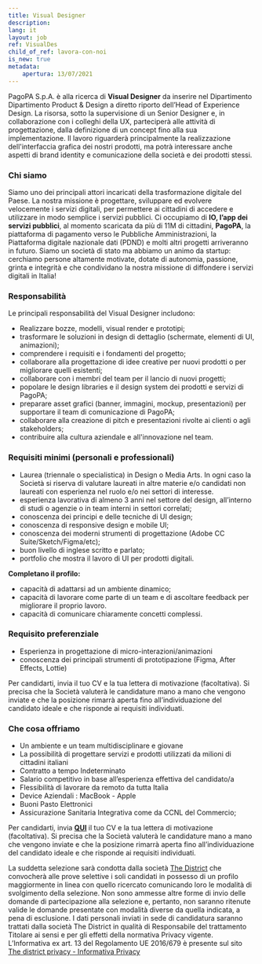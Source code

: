 ```yaml
---
title: Visual Designer
description:
lang: it
layout: job
ref: VisualDes
child_of_ref: lavora-con-noi
is_new: true
metadata:
    apertura: 13/07/2021 
---
```


PagoPA S.p.A. è alla ricerca di **Visual Designer** da inserire nel Dipartimento Dipartimento Product & Design a diretto riporto dell’Head of Experience Design. La risorsa, sotto la supervisione di un Senior Designer e, in collaborazione con i colleghi della UX, parteciperà alle attività di progettazione, dalla definizione di un concept fino alla sua implementazione. Il lavoro riguarderà principalmente la realizzazione dell'interfaccia grafica dei nostri prodotti, ma potrà interessare anche aspetti di brand identity e comunicazione della società e dei prodotti stessi.

### Chi siamo

Siamo uno dei principali attori incaricati della trasformazione digitale del Paese. La nostra missione è progettare, sviluppare ed evolvere velocemente i servizi digitali, per permettere ai cittadini di accedere e utilizzare in modo semplice i servizi pubblici.
Ci occupiamo di **IO, l’app dei servizi pubblici**, al momento scaricata da più di 11M di cittadini, **PagoPA**, la piattaforma di pagamento verso le Pubbliche Amministrazioni, la Piattaforma digitale nazionale dati (PDND) e molti altri progetti arriveranno in futuro.
Siamo un società di stato ma abbiamo un animo da startup: cerchiamo persone altamente motivate, dotate di autonomia, passione, grinta e integrità e che condividano la nostra missione di diffondere i servizi digitali in Italia!

### Responsabilità

Le principali responsabilità del Visual Designer includono:
- Realizzare bozze, modelli, visual render e prototipi;
- trasformare le soluzioni in design di dettaglio (schermate, elementi di UI, animazioni);
- comprendere i requisiti e i fondamenti del progetto;
- collaborare alla progettazione di idee creative per nuovi prodotti o per migliorare quelli esistenti;
- collaborare con i membri del team per il lancio di nuovi progetti;
- popolare le design libraries e il design system dei prodotti e servizi di PagoPA;
- preparare asset grafici (banner, immagini, mockup, presentazioni) per supportare il team di comunicazione di PagoPA;
- collaborare alla creazione di pitch e presentazioni rivolte ai clienti o agli stakeholders;
- contribuire alla cultura aziendale e all'innovazione nel team.


### Requisiti minimi (personali e professionali)

- Laurea (triennale o specialistica) in Design o Media Arts. In ogni caso la Società si riserva di valutare laureati in altre materie e/o candidati non laureati con esperienza nel ruolo e/o nei settori di interesse.  
- esperienza lavorativa di almeno 3 anni nel settore del design, all’interno di studi o agenzie o in team interni in settori correlati;
- conoscenza dei principi e delle tecniche di UI design;
- conoscenza di responsive design e mobile UI;
- conoscenza dei moderni strumenti di progettazione (Adobe CC Suite/Sketch/Figma/etc);
- buon livello di inglese scritto e parlato;
- portfolio che mostra il lavoro di UI per prodotti digitali.

**Completano il profilo:**

- capacità di adattarsi ad un ambiente dinamico;
- capacità di lavorare come parte di un team e di ascoltare feedback per migliorare il proprio lavoro.
- capacità di comunicare chiaramente concetti complessi.

### Requisito preferenziale

- Esperienza in progettazione di micro-interazioni/animazioni
- conoscenza dei principali strumenti di prototipazione (Figma, After Effects, Lottie)

 
Per candidarti, invia il tuo CV e la tua lettera di motivazione (facoltativa). Si precisa che la Società valuterà le candidature mano a mano che vengono inviate e che la posizione rimarrà aperta fino all’individuazione del candidato ideale e che risponde ai requisiti individuati.

### Che cosa offriamo

- Un ambiente e un team multidisciplinare e giovane 
- La possibilità di progettare servizi e prodotti utilizzati da milioni di cittadini italiani
- Contratto a tempo Indeterminato
- Salario competitivo in base all’esperienza effettiva del candidato/a
- Flessibilità di lavorare da remoto da tutta Italia
- Device Aziendali : MacBook - Apple
- Buoni Pasto Elettronici
- Assicurazione Sanitaria Integrativa come da CCNL del Commercio;

Per candidarti, invia [**QUI**](https://www.the-district.com/offerta-di-lavoro/remote/visual-designer/.html) il tuo CV e la tua lettera di motivazione (facoltativa). Si precisa che la Società valuterà le candidature mano a mano che vengono inviate e che la posizione rimarrà aperta fino all’individuazione del candidato ideale e che risponde ai requisiti individuati.
 
La suddetta selezione sarà condotta dalla società [The District](https://www.the-district.com/) che convocherà alle prove selettive i soli candidati in possesso di un profilo maggiormente in linea con quello ricercato comunicando loro le modalità di svolgimento della selezione.
Non sono ammesse altre forme di invio delle domande di partecipazione alla selezione e, pertanto, non saranno ritenute valide le domande presentate con modalità diverse da quella indicata, a pena di esclusione.
I dati personali inviati in sede di candidatura saranno trattati dalla società The District in qualità di Responsabile del trattamento Titolare ai sensi e per gli effetti della normativa Privacy vigente.
L’Informativa ex art. 13 del Regolamento UE 2016/679 è presente sul sito [The district privacy - Informativa Privacy](https://www.the-district.com/informativa-sul-trattamento-dei-dati-personali-openings-pagopa.html)
